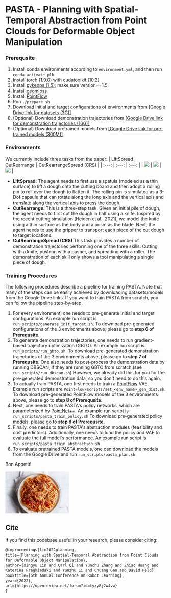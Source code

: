 # PASTA - Planning with Spatial-Temporal Abstraction from Point Clouds for Deformable Object Manipulation

### Prerequsite
1. Install conda environments according to `environment.yml`, and then run `conda activate plb`.
2. Install [torch (1.9.0) with cudatoolkit (10.2)](https://pytorch.org/get-started/previous-versions/)
3. Install [pykeops (1.5)](https://www.kernel-operations.io/keops/python/installation.html); make sure version==1.5
3. Install [geomloss](https://www.kernel-operations.io/geomloss/api/install.html)
4. Install [PointFlow](https://github.com/stevenygd/PointFlow)
5. Run `./prepare.sh`
6. Download initial and target configurations of environments from [[Google Drive link for datasets (3G)]](https://drive.google.com/drive/folders/1ckOkxsuqK44Ay0e1I5EKmX3cOATB4Jam?usp=share_link)
7. (Optional) Download demonstration trajectories from [[Google Drive link for demonstration trajectories (16G)]](https://drive.google.com/drive/folders/1uzFKI5rehp2VMYc5MKyE-CPbSoEcKCup?usp=share_link)
8. (Optional) Download pretrained models from [[Google Drive link for pre-trained models (300M)]](https://drive.google.com/drive/folders/18tmH0stc1z_TzfAHbQDu5HASNkaWFKk_?usp=share_link)

### Environments
We currently include three tasks from the paper:
| LiftSpread  | CutRearrange | CutRearrangeSpread (CRS) |
| :---: | :---: | :---: |
| <img src="media/LiftSpread-v1_PASTA.gif" width="200">  | <img src="media/CutRearrange-v1_PASTA.gif" width="200">  | <img src="media/CutRearrangeSpread-v1_PASTA.gif" width="200">  |

* **LiftSpread**: The agent needs to first use a spatula (modeled as a thin surface) to lift a dough onto the cutting board and then adopt a rolling pin to roll over the dough to flatten it. The rolling pin is simulated as a 3-Dof capsule that can rotate along the long axis and the vertical axis and translate along the vertical axis to press the dough.
* **CutRearrange**:  This is a three-step task. Given an initial pile of dough, the agent needs to first cut the dough in half using a knife. Inspired by the recent cutting simulation (Heiden et al., 2021), we model the knife using a thin surface as the body and a prism as the blade. Next, the agent needs to use the gripper to transport each piece of the cut dough to target locations.
* **CutRearrangeSpread (CRS)** This task provides a number of demonstration trajectories performing one of the three skills: Cutting with a knife, pushing with a pusher, and spreading with a roller. The demonstration of each skill only shows a tool manipulating a single piece of dough.

### Training Procedures
The following procedures describe a pipeline for training PASTA. Note that many of the steps can be easily achieved by downloading datasets/models from the Google Drive links. If you want to train PASTA from scratch, you can follow the pipeline step-by-step.
1. For every environment, one needs to pre-generate initial and target configurations. An example run script is `run_scripts/generate_init_target.sh`. To download pre-generated configurations of the 3 environments above, please go to **step 6 of Prerequsite**.
2. To generate demonstration trajectories, one needs to run gradient-based trajectory optimization (GBTO). An example run script is `run_scripts/run_gbto.sh`. To download pre-generated demonstration trajectories of the 3 environments above, please go to **step 7 of Prerequsite**.
One also needs to post-process the demonstration data by running DBSCAN, if they are running GBTO from scratch.(see `run_scripts/run_dbscan.sh`) However, we already did this for you for the pre-generated demonstration data, so you don't need to do this again.
3. To actually train PASTA, one first needs to train a [PointFlow](https://github.com/stevenygd/PointFlow) VAE. Example run scripts are `PointFlow/scripts/set_<env_name>_gen_dist.sh`. To download pre-generated PointFlow models of the 3 environments above, please go to **step 8 of Prerequsite**.
4. Next, one needs to train PASTA's policy networks, which are parameterized by [PointNet++](https://github.com/pyg-team/pytorch_geometric). An example run script is `run_scripts/pasta_train_policy.sh` To download pre-generated policy models, please go to **step 8 of Prerequsite**.
5. Finally, one needs to train PASTA's abstraction modules (feasibility and cost predictors). Additionally, one needs to load the policy and VAE to evaluate the full model's performance. An example run script is `run_scripts/pasta_train_abstraction.sh`
6. To evaluate pretrained PASTA models, one can download the models from the Google Drive and run `run_scripts/pasta_plan.sh`


Bon Appetit!

<img src="media/pasta.jpeg" width="200">



## Cite
If you find this codebase useful in your research, please consider citing:
```
@inproceedings{lin2022planning,
title={Planning with Spatial-Temporal Abstraction from Point Clouds for Deformable Object Manipulation},
author={Xingyu Lin and Carl Qi and Yunchu Zhang and Zhiao Huang and Katerina Fragkiadaki and Yunzhu Li and Chuang Gan and David Held},
booktitle={6th Annual Conference on Robot Learning},
year={2022},
url={https://openreview.net/forum?id=tyxyBj2w4vw}
}
```
